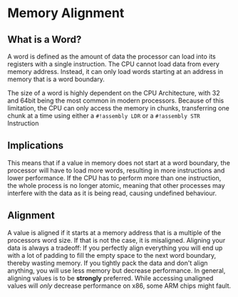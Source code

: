 # Memory Alignment
## What is a Word?
A word is defined as the amount of data the processor can load into its registers 
with a single instruction.
The CPU cannot load data from every memory address. 
Instead, it can only load words starting at an address in memory that is a word boundary.

The size of a word is highly dependent on the CPU Architecture, with 32 and 64bit being the
most common in modern processors.
Because of this limitation, the CPU can only access the memory in chunks, transferring 
one chunk at a time using either a `#!assembly LDR` or a `#!assembly STR` Instruction

## Implications
This means that if a value in memory does not start at a word boundary, the processor will
have to load more words, resulting in more instructions and lower performance.
If the CPU has to perform more than one instruction, the whole process is no longer atomic,
meaning that other processes may interfere with the data as it is being read, causing undefined
behaviour.

## Alignment
A value is aligned if it starts at a memory address that is a multiple of the processors
word size. If that is not the case, it is misaligned.
Aligning your data is always a tradeoff: If you perfectly align everything you will end
up with a lot of padding to fill the empty space to the next word boundary, thereby wasting
memory.
If you tightly pack the data and don't align anything, you will use less memory but decrease
performance.
In general, aligning values is to be **strongly** preferred. While accessing unaligned values
will *only* decrease performance on x86, some ARM chips might fault.



